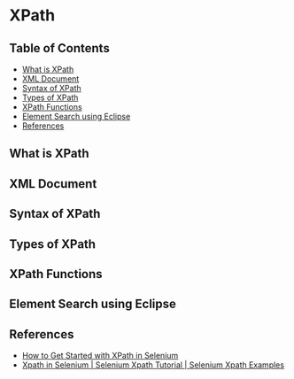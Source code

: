 # XPath

## Table of Contents

<!-- START doctoc generated TOC please keep comment here to allow auto update -->
<!-- DON'T EDIT THIS SECTION, INSTEAD RE-RUN doctoc TO UPDATE -->

- [What is XPath](#what-is-xpath)
- [XML Document](#xml-document)
- [Syntax of XPath](#syntax-of-xpath)
- [Types of XPath](#types-of-xpath)
- [XPath Functions](#xpath-functions)
- [Element Search using Eclipse](#element-search-using-eclipse)
- [References](#references)

<!-- END doctoc generated TOC please keep comment here to allow auto update -->

## What is XPath

## XML Document

## Syntax of XPath

## Types of XPath

## XPath Functions

## Element Search using Eclipse

## References

- [How to Get Started with XPath in Selenium](https://www.edureka.co/blog/xpath-in-selenium)
- [Xpath in Selenium | Selenium Xpath Tutorial | Selenium Xpath Examples](https://www.youtube.com/watch?v=9-iVt0MIqNY)
